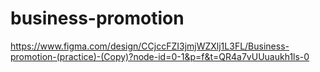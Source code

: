 # business-promotion

https://www.figma.com/design/CCjccFZI3jmjWZXlj1L3FL/Business-promotion-(practice)-(Copy)?node-id=0-1&p=f&t=QR4a7vUUuaukh1ls-0
